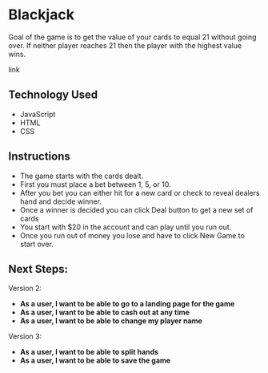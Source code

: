 # Blackjack
Goal of the game is to get the value of your cards to equal 21 without going over. If neither player reaches 21 then the player with the highest value wins. 

link

## Technology Used
- JavaScript
- HTML
- CSS

## Instructions
- The game starts with the cards dealt.
- First you must place a bet between 1, 5, or 10.
- After you bet you can either hit for a new card or check to reveal dealers hand and decide winner. 
- Once a winner is decided you can click Deal button to get a new set of cards
- You start with $20 in the account and can play until you run out. 
- Once you run out of money you lose and have to click New Game to start over. 

## Next Steps:
Version 2:
- **As a user, I want to be able to go to a landing page for the game**
- **As a user, I want to be able to cash out at any time**
- **As a user, I want to be able to change my player name**

Version 3:
- **As a user, I want to be able to split hands**
- **As a user, I want to be able to save the game**
